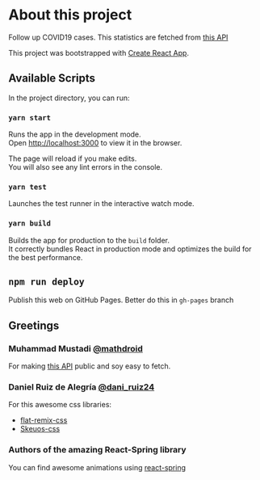 # About this project

Follow up COVID19 cases. This statistics are fetched from [this API](https://covid19.mathdro.id/api)

This project was bootstrapped with [Create React App](https://github.com/facebook/create-react-app).

## Available Scripts

In the project directory, you can run:

### `yarn start`

Runs the app in the development mode.<br />
Open [http://localhost:3000](http://localhost:3000) to view it in the browser.

The page will reload if you make edits.<br />
You will also see any lint errors in the console.

### `yarn test`

Launches the test runner in the interactive watch mode.<br />

### `yarn build`

Builds the app for production to the `build` folder.<br />
It correctly bundles React in production mode and optimizes the build for the best performance.

## `npm run deploy`

Publish this web on GitHub Pages. Better do this in `gh-pages` branch

## Greetings

### Muhammad Mustadi [@mathdroid](https://twitter.com/mathdroid)

For making [this API](https://github.com/mathdroid/covid-19-api) public and soy easy to fetch.

### Daniel Ruiz de Alegría [@dani_ruiz24](https://twitter.com/dani_ruiz24)

For this awesome css libraries:

  - [flat-remix-css](https://drasite.com/flat-remix-css)
  - [Skeuos-css](https://drasite.com/skeuos-css)

### Authors of the amazing React-Spring library 

You can find awesome animations using [react-spring](https://www.react-spring.io/)